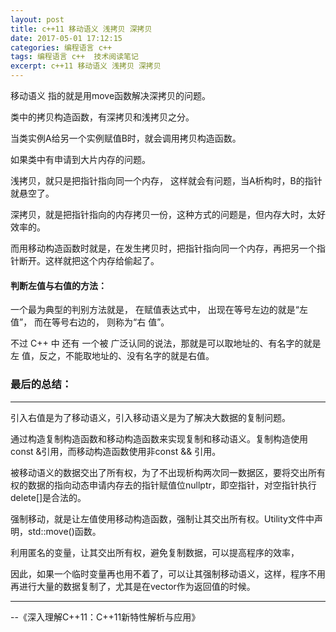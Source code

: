 ```yaml
---
layout: post
title: c++11 移动语义 浅拷贝 深拷贝
date: 2017-05-01 17:12:15
categories: 编程语言 c++ 
tags: 编程语言 c++  技术阅读笔记
excerpt: c++11 移动语义 浅拷贝 深拷贝
---
```


移动语义 指的就是用move函数解决深拷贝的问题。

类中的拷贝构造函数，有深拷贝和浅拷贝之分。

当类实例A给另一个实例赋值B时，就会调用拷贝构造函数。

如果类中有申请到大片内存的问题。

浅拷贝，就只是把指针指向同一个内存， 这样就会有问题，当A析构时，B的指针就悬空了。

深拷贝，就是把指针指向的内存拷贝一份，这种方式的问题是，但内存大时，太好效率的。

而用移动构造函数时就是，在发生拷贝时，把指针指向同一个内存，再把另一个指针断开。这样就把这个内存给偷起了。


#### 判断左值与右值的方法：

一个最为典型的判别方法就是， 在赋值表达式中， 出现在等号左边的就是“左值”， 而在等号右边的， 则称为“右 值”。

不过 C++ 中 还有 一个被 广泛认同的说法，那就是可以取地址的、有名字的就是左 值，反之，不能取地址的、没有名字的就是右值。


### 最后的总结：
---

引入右值是为了移动语义，引入移动语义是为了解决大数据的复制问题。

通过构造复制构造函数和移动构造函数来实现复制和移动语义。复制构造使用const &引用，而移动构造函数使用非const && 引用。

被移动语义的数据交出了所有权，为了不出现析构两次同一数据区，要将交出所有权的数据的指向动态申请内存去的指针赋值位nullptr，即空指针，对空指针执行delete[]是合法的。

强制移动，就是让左值使用移动构造函数，强制让其交出所有权。Utility文件中声明，std::move()函数。

利用匿名的变量，让其交出所有权，避免复制数据，可以提高程序的效率，

因此，如果一个临时变量再也用不着了，可以让其强制移动语义，这样，程序不用再进行大量的数据复制了，尤其是在vector作为返回值的时候。

---
\--《深入理解C++11：C++11新特性解析与应用》
